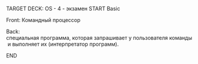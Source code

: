 TARGET DECK: OS - 4 - экзамен
START
Basic

Front: Командный процессор

Back: специальная программа, которая запрашивает у пользователя команды и выполняет их (интерпретатор программ).
<!--ID: 1663653688368-->
END